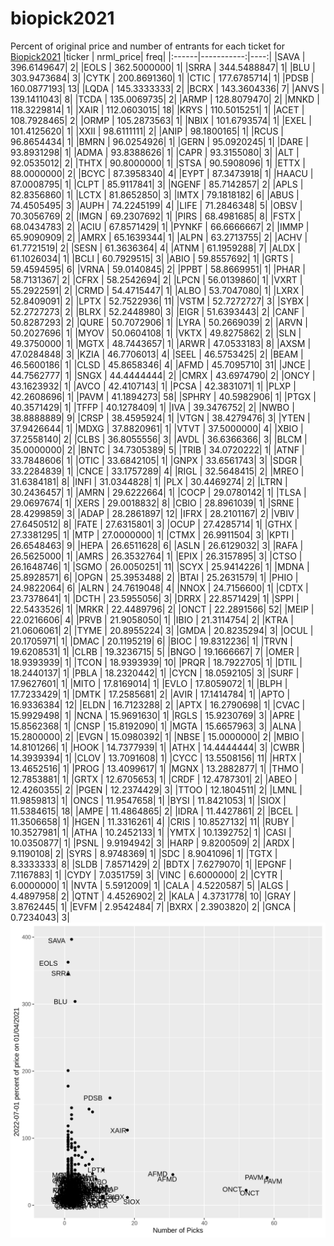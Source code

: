 # biopick2021
Percent of original price and number of entrants for each ticket for [Biopick2021](https://twitter.com/hashtag/Biopick2021)
|ticker |  nrml_price| freq|
|:------|-----------:|----:|
|SAVA   | 396.6149647|    2|
|EOLS   | 362.5000000|    1|
|SRRA   | 344.5488847|    1|
|BLU    | 303.9473684|    3|
|CYTK   | 200.8691360|    1|
|CTIC   | 177.6785714|    1|
|PDSB   | 160.0877193|   13|
|LQDA   | 145.3333333|    2|
|BCRX   | 143.3604336|    7|
|ANVS   | 139.1411043|    8|
|TCDA   | 135.0069735|    2|
|ARMP   | 128.8079470|    2|
|MNKD   | 118.3229814|    1|
|XAIR   | 112.0603015|   18|
|KRYS   | 110.5015251|    1|
|ACET   | 108.7928465|    2|
|ORMP   | 105.2873563|    1|
|NBIX   | 101.6793574|    1|
|EXEL   | 101.4125620|    1|
|XXII   |  98.6111111|    2|
|ANIP   |  98.1800165|    1|
|RCUS   |  96.8654434|    1|
|BMRN   |  96.0254926|    1|
|GERN   |  95.0920245|    1|
|DARE   |  93.8931298|    1|
|ADMA   |  93.8388626|    1|
|CAPR   |  93.3155080|    3|
|ALT    |  92.0535012|    2|
|THTX   |  90.8000000|    1|
|STSA   |  90.5908096|    1|
|ETTX   |  88.0000000|    2|
|BCYC   |  87.3958340|    4|
|EYPT   |  87.3473918|    1|
|HAACU  |  87.0008795|    1|
|CLPT   |  85.9117841|    3|
|NGENF  |  85.7142857|    2|
|APLS   |  82.8356860|    1|
|LCTX   |  81.8652850|    3|
|IMTX   |  79.1818182|    6|
|ABUS   |  74.4505495|    3|
|AUPH   |  74.2245199|    4|
|LIFE   |  71.2846348|    5|
|OBSV   |  70.3056769|    2|
|IMGN   |  69.2307692|    1|
|PIRS   |  68.4981685|    8|
|FSTX   |  68.0434783|    2|
|ACIU   |  67.8571429|    1|
|PYNKF  |  66.6666667|    2|
|IMMP   |  65.9090909|    2|
|AMRX   |  65.1639344|    1|
|ALPN   |  63.2713755|    2|
|ACHV   |  61.7721519|    2|
|SESN   |  61.3636364|    4|
|ATNM   |  61.1959288|    7|
|ALDX   |  61.1026034|    1|
|BCLI   |  60.7929515|    3|
|ABIO   |  59.8557692|    1|
|GRTS   |  59.4594595|    6|
|VRNA   |  59.0140845|    2|
|PPBT   |  58.8669951|    1|
|PHAR   |  58.7131367|    2|
|CFRX   |  58.2542694|    2|
|LPCN   |  56.0139860|    1|
|VXRT   |  55.2922591|    2|
|CRMD   |  54.4715447|    1|
|ALBO   |  53.7047080|    1|
|LXRX   |  52.8409091|    2|
|LPTX   |  52.7522936|   11|
|VSTM   |  52.7272727|    3|
|SYBX   |  52.2727273|    2|
|BLRX   |  52.2448980|    3|
|EIGR   |  51.6393443|    2|
|CANF   |  50.8287293|    2|
|QURE   |  50.7072906|    1|
|LYRA   |  50.2669039|    2|
|ARVN   |  50.2027696|    1|
|MYOV   |  50.0604108|    1|
|VKTX   |  49.8275862|    2|
|SLN    |  49.3750000|    1|
|MGTX   |  48.7443657|    1|
|ARWR   |  47.0533183|    8|
|AXSM   |  47.0284848|    3|
|KZIA   |  46.7706013|    4|
|SEEL   |  46.5753425|    2|
|BEAM   |  46.5600186|    1|
|CLSD   |  45.8658346|    4|
|AFMD   |  45.7095710|   31|
|JNCE   |  44.7562777|    1|
|SNGX   |  44.4444444|    2|
|CMRX   |  43.6974790|    2|
|ONCY   |  43.1623932|    1|
|AVCO   |  42.4107143|    1|
|PCSA   |  42.3831071|    1|
|PLXP   |  42.2608696|    1|
|PAVM   |  41.1894273|   58|
|SPHRY  |  40.5982906|    1|
|PTGX   |  40.3571429|    1|
|TFFP   |  40.1278409|    1|
|IVA    |  39.3476752|    2|
|NWBO   |  38.8888889|    9|
|CRSP   |  38.4595924|    1|
|VTGN   |  38.4279476|    3|
|YTEN   |  37.9426644|    1|
|MDXG   |  37.8820961|    1|
|VTVT   |  37.5000000|    4|
|XBIO   |  37.2558140|    2|
|CLBS   |  36.8055556|    3|
|AVDL   |  36.6366366|    3|
|BLCM   |  35.0000000|    2|
|BNTC   |  34.7305389|    5|
|TRIB   |  34.0720222|    1|
|ATNF   |  33.7848606|    1|
|OTIC   |  33.6842105|    1|
|GNPX   |  33.6561743|    3|
|SDGR   |  33.2284839|    1|
|CNCE   |  33.1757289|    4|
|RIGL   |  32.5648415|    2|
|MREO   |  31.6384181|    8|
|INFI   |  31.0344828|    1|
|PLX    |  30.4469274|    2|
|LTRN   |  30.2436457|    1|
|AMRN   |  29.6222664|    1|
|COCP   |  29.0780142|    1|
|TLSA   |  29.0697674|    1|
|XERS   |  29.0018832|    8|
|CBIO   |  28.8961039|    1|
|SRNE   |  28.4299859|    3|
|ADAP   |  28.2861897|   12|
|IFRX   |  28.2101167|    2|
|VBIV   |  27.6450512|    8|
|FATE   |  27.6315801|    3|
|OCUP   |  27.4285714|    1|
|GTHX   |  27.3381295|    1|
|MTP    |  27.0000000|    1|
|CTMX   |  26.9911504|    3|
|KPTI   |  26.6548463|    9|
|HEPA   |  26.6511628|    6|
|ASLN   |  26.6129032|    3|
|RAFA   |  26.5625000|    1|
|AMRS   |  26.3532764|    1|
|EPIX   |  26.3157895|    3|
|CTSO   |  26.1648746|    1|
|SGMO   |  26.0050251|   11|
|SCYX   |  25.9414226|    1|
|MDNA   |  25.8928571|    6|
|OPGN   |  25.3953488|    2|
|BTAI   |  25.2631579|    1|
|PHIO   |  24.9822064|    6|
|ALRN   |  24.7619048|    4|
|NNOX   |  24.7156600|    1|
|CDTX   |  23.7378641|    1|
|DCTH   |  23.5955056|    3|
|DRRX   |  22.8571429|    1|
|SPPI   |  22.5433526|    1|
|MRKR   |  22.4489796|    2|
|ONCT   |  22.2891566|   52|
|MEIP   |  22.0216606|    4|
|PRVB   |  21.9058050|    1|
|IBIO   |  21.3114754|    2|
|KTRA   |  21.0606061|    2|
|TYME   |  20.8955224|    3|
|GMDA   |  20.8235294|    3|
|OCUL   |  20.1705971|    1|
|DMAC   |  20.1195219|    6|
|BIOC   |  19.8312236|    1|
|TRVN   |  19.6208531|    1|
|CLRB   |  19.3236715|    5|
|BNGO   |  19.1666667|    7|
|OMER   |  18.9393939|    1|
|TCON   |  18.9393939|   10|
|PRQR   |  18.7922705|    1|
|DTIL   |  18.2440137|    1|
|PBLA   |  18.2320442|    1|
|CYCN   |  18.0592105|    3|
|SURF   |  17.9627601|    1|
|MITO   |  17.8169014|    1|
|EVLO   |  17.8059072|    1|
|BLPH   |  17.7233429|    1|
|DMTK   |  17.2585681|    2|
|AVIR   |  17.1414784|    1|
|APTO   |  16.9336384|   12|
|ELDN   |  16.7123288|    2|
|APTX   |  16.2790698|    1|
|CVAC   |  15.9929498|    1|
|NCNA   |  15.9691630|    1|
|RGLS   |  15.9230769|    3|
|APRE   |  15.8562368|    1|
|CNSP   |  15.8192090|    1|
|MGTA   |  15.6657963|    3|
|ALNA   |  15.2800000|    2|
|EVGN   |  15.0980392|    1|
|NBSE   |  15.0000000|    2|
|MBIO   |  14.8101266|    1|
|HOOK   |  14.7377939|    1|
|ATHX   |  14.4444444|    3|
|CWBR   |  14.3939394|    1|
|CLOV   |  13.7091608|    1|
|CYCC   |  13.5508156|   11|
|HRTX   |  13.4652516|    1|
|PROG   |  13.4099617|    1|
|MGNX   |  13.2882877|    1|
|THMO   |  12.7853881|    1|
|GRTX   |  12.6705653|    1|
|CRDF   |  12.4787301|    2|
|ABEO   |  12.4260355|    2|
|PGEN   |  12.2374429|    3|
|TTOO   |  12.1804511|    2|
|LMNL   |  11.9859813|    1|
|ONCS   |  11.9547658|    1|
|BYSI   |  11.8421053|    1|
|SIOX   |  11.5384615|   18|
|AMPE   |  11.4864865|    2|
|IDRA   |  11.4427861|    2|
|BCEL   |  11.3506658|    1|
|HGEN   |  11.3316261|    4|
|CRIS   |  10.8527132|   11|
|RUBY   |  10.3527981|    1|
|ATHA   |  10.2452133|    1|
|YMTX   |  10.1392752|    1|
|CASI   |  10.0350877|    1|
|PSNL   |   9.9194942|    3|
|HARP   |   9.8200509|    2|
|ARDX   |   9.1190108|    2|
|SYRS   |   8.9748369|    1|
|SDC    |   8.9041096|    1|
|TGTX   |   8.3333333|    8|
|SLDB   |   7.8571429|    2|
|BDTX   |   7.6279070|    1|
|EPGNF  |   7.1167883|    1|
|CYDY   |   7.0351759|    3|
|VINC   |   6.6000000|    2|
|CYTR   |   6.0000000|    1|
|NVTA   |   5.5912009|    1|
|CALA   |   4.5220587|    5|
|ALGS   |   4.4897958|    2|
|QTNT   |   4.4526902|    2|
|KALA   |   4.3731778|   10|
|GRAY   |   3.8762445|    1|
|EVFM   |   2.9542484|    7|
|BXRX   |   2.3903820|    2|
|GNCA   |   0.7234043|    3|
![retvspicks](biopicks.png?raw=true)
